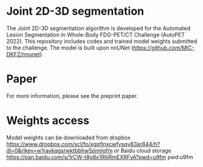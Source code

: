 # Joint 2D-3D segmentation 
The Joint 2D-3D segmentation algorithm is developed for the Automated Lesion Segmentation in Whole-Body FDG-PET/CT Challenge (AutoPET 2022). This repository includes codes and trained model weights submitted to the challenge. The model is built upon nnUNet (https://github.com/MIC-DKFZ/nnunet).

# Paper 
For more information, please see the preprint paper.

# Weights access 
Model weights can be downloaded from dropbox https://www.dropbox.com/scl/fo/xgpflnxcwfysqv83ar844/h?dl=0&rlkey=w1raykqgsrwktbbhw5pjmlqfm
or 
Baidu cloud storage https://pan.baidu.com/s/1rCW-t8g8x1RlijRmEXRFvA?pwd=u9fm pwd:u9fm 
